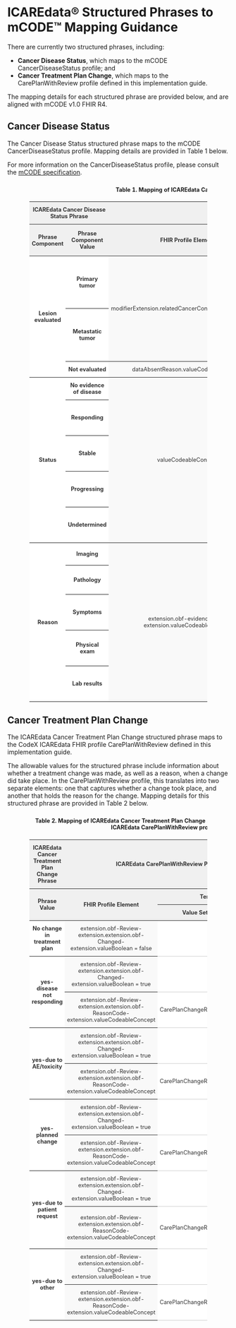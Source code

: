<style type="text/css">
    .tg  {font-size:90%;border-collapse:collapse;border-spacing:0;border-color:#ccc;margin-left:auto; margin-right:auto; width:80%}
    .tg td{padding:10px 5px;border-style:solid;border-width:0px;overflow:hidden;word-break:bold;border-top-width:1px;border-bottom-width:1px;border-color:#ccc;color:#333;background-color:#fff;text-align:center;vertical-align:middle}
    .tg th{font-weight:bold;padding:10px 5px;border-style:solid;border-width:0px;overflow:hidden;word-break:normal;border-top-width:1px;border-bottom-width:1px;border-color:#ccc;color:#333;background-color:#f0f0f0;text-align:center;vertical-align:middle}
    .tg caption{padding:10px 5px; font-weight:bold}
    .tg .tg-bold{font-weight:bold;border-color:inherit;text-align:center;vertical-align:middle}
    .tg .tg-altbck{background-color:#f9f9f9;border-color:inherit;text-align:center;vertical-align:middle}
    .tg .tg-altbck-bold{background-color:#f9f9f9;font-weight:bold;border-color:inherit;text-align:center;vertical-align:middle}
    .center {
        display: block;
        margin-left: auto;
        margin-right: auto;
}
    </style>

<div xmlns="http://www.w3.org/1999/xhtml" xmlns:xsi="http://www.w3.org/2001/XMLSchema-instance" xsi:schemaLocation="http://hl7.org/fhir ../../input-cache/schemas-r5/fhir-single.xsd">

<h1>ICAREdata&reg; Structured Phrases to mCODE&trade; Mapping Guidance</h1>

<p>There are currently two structured phrases, including:</p>
  <ul>
    <li><strong>Cancer Disease Status</strong>, which maps to the mCODE CancerDiseaseStatus profile; and</li>
    <li><strong>Cancer Treatment Plan Change</strong>, which maps to the CarePlanWithReview profile defined in this implementation guide.</li>
  </ul>
<p>The mapping details for each structured phrase are provided below, and are aligned with mCODE v1.0 FHIR R4.</p>

<h2>Cancer Disease Status</h2>

  <p>The Cancer Disease Status structured phrase maps to the mCODE CancerDiseaseStatus profile. Mapping details are provided in Table 1 below. </p>
  <p>For more information on the CancerDiseaseStatus profile, please consult the <a href="https://hl7.org/fhir/us/mcode/STU1" target="_blank">mCODE specification</a>.</p>

<table class="tg">
  <caption>Table 1. Mapping of ICAREdata Cancer Disease Status structured phrase to the mCODE CancerDiseaseStatus profile</caption>
  <tr>
    <th class="tg-bold" colspan="2">ICAREdata Cancer Disease Status Phrase</th>
    <th class="tg-bold" colspan="5">mCODE v1.0 FHIR R4 CancerDiseaseStatus Profile Mapping</th>
  </tr>
  <tr>
    <th class="tg-bold" rowspan="2">Phrase Component</th>
    <th class="tg-bold" rowspan="2">Phrase Component Value</th>
    <th class="tg-bold" rowspan="2">FHIR Profile Element</th>
    <th class="tg-bold" colspan="3">Terminology Binding</th>
    <th class="tg-bold" rowspan="2">Notes</th>
  </tr>
  <tr>
    <th class="tg-bold">Value Set</th>
    <th class="tg-bold">Code</th>
    <th class="tg-bold">Description</th>
  </tr>
  <tr>
    <td class="tg-bold" rowspan="3">Lesion evaluated</td>
    <td class="tg-bold">Primary tumor</td>
    <td class="tg-altbck" rowspan="2"><p>modifierExtension.relatedCancerCondition.ValueReference</p><p></p></td>
    <td colspan ="3">n/a</td>
    <td class="tg-altbck"><p>This element should reference a <Condition> resource compliant with the </Condition>the <code>PrimaryCancerCondition</code> mCODE profile.</p></td>
  </tr>
  <tr>
      <td class="tg-bold">Metastatic tumor</td>
      <td colspan="3">n/a</td>
      <td class="tg-altbck"><p>This element should reference a <Condition> resource compliant with the </Condition>the <code>SecondaryCancerCondition</code> mCODE profile.</p></td>
  </tr>
  <tr>
      <td class="tg-bold">Not evaluated</td>
      <td class="tg-altbck">dataAbsentReason.valueCodeableconcept</td>
      <td>Observation Value Absent Reason</td>
      <td><code>not-asked</code></td>
      <td>Not Asked</td>
      <td class="tg-altbck"></td>
  </tr>
  <tr>
      <td class="tg-bold" rowspan="5">Status</td>
      <td class="tg-bold">No evidence of disease</td>
      <td class="tg-altbck" rowspan="5">valueCodeableConcept</td>
      <td rowspan="5">ConditionStatusTrendVS</td>
      <td><code>260415000</code></td>
      <td>Not detected (qualifier)</td>
      <td class="tg-altbck"></td>
  </tr>
  <tr>
      <td class="tg-bold">Responding</td>
      <td><code>268910001</code></td>
      <td>Patient condition improved (finding)</td>
      <td class="tg-altbck"></td>
  </tr>
  <tr>
      <td class="tg-bold">Stable</td>
      <td><code>359746009</code></td>
      <td>Patient's condition stable (finding)</td>
      <td class="tg-altbck"></td>
  </tr>
  <tr>
      <td class="tg-bold">Progressing</td>
      <td><code>271299001</code></td>
      <td>Patient's condition worsened (finding)</td>
      <td class="tg-altbck"></td>
  </tr>
  <tr>
      <td class="tg-bold">Undetermined</td>
      <td><code>709137006</code></td>
      <td>Patient condition undetermined (finding)</td>
      <td class="tg-altbck"></td>
  </tr>
  <tr>
      <td class="tg-bold" rowspan="5">Reason</td>
      <td class="tg-bold">Imaging</td>
      <td class="tg-altbck" rowspan="5">extension.obf-evidenceType-extension.valueCodeableConcept</td>
      <td rowspan="5">CancerDiseaseStatusEvidenceTypeVS</td>
      <td><code>363679005</code></td>
      <td>Imaging (procedure)</td>
      <td class="tg-altbck"></td>
  </tr>
  <tr>
      <td class="tg-bold">Pathology</td>
      <td><code>252416005</code></td>
      <td>Histopathology test (procedure)</td>
      <td class="tg-altbck"></td>
  </tr>
  <tr>
      <td class="tg-bold">Symptoms</td>
      <td><code>711015009</code></td>
      <td>Assessment of symptom control (procedure)</td>
      <td class="tg-altbck"></td>
  </tr>
  <tr>
      <td class="tg-bold">Physical exam</td>
      <td><code>5880005</code></td>
      <td>Physical examination procedure (procedure)</td>
      <td class="tg-altbck"></td>
  </tr>
  <tr>
      <td class="tg-bold">Lab results</td>
      <td><code>386344002</code></td>
      <td>Laboratory data interpretation (procedure)</td>
      <td class="tg-altbck"></td>
  </tr>
</table>

<h2>Cancer Treatment Plan Change</h2>

<p>The ICAREdata Cancer Treatment Plan Change structured phrase maps to the CodeX ICAREdata FHIR profile CarePlanWithReview defined in this implementation guide.</p>

<p>The allowable values for the structured phrase include information about whether a treatment change was made, as well as a reason, when a change did take place. In the CarePlanWithReview profile, this translates into two separate elements: one that captures whether a change took place, and another that holds the reason for the change. Mapping details for this structured phrase are provided in Table 2 below.</p>

<table class="tg">
  <caption>Table 2. Mapping of ICAREdata Cancer Treatment Plan Change structured phrase to the CodeX ICAREdata CarePlanWithReview profile</caption>
  <tr>
    <th class="tg-bold">ICAREdata Cancer Treatment Plan Change Phrase</th>
    <th class="tg-bold" colspan="4">ICAREdata CarePlanWithReview Profile Mapping</th>
  </tr>
  <tr>
    <th class="tg-bold" rowspan="2">Phrase Value</th>
    <th class="tg-bold" rowspan="2">FHIR Profile Element</th>
    <th class="tg-bold" colspan="3">Terminology Binding</th>
  </tr>
  <tr>
    <th class="tg-bold">Value Set</th>
    <th class="tg-bold">Code</th>
    <th class="tg-bold">Description</th>
  </tr>
  <tr>
    <td class="tg-bold">No change in treatment plan</td>
    <td class="tg-altbck">extension.obf-Review-extension.extension.obf-Changed-extension.valueBoolean = false</td>
    <td colspan ="3">n/a</td>
  </tr>
  <tr>
      <td class="tg-bold" rowspan="2">yes-disease not responding</td>
      <td class="tg-altbck">extension.obf-Review-extension.extension.obf-Changed-extension.valueBoolean = true</td>
      <td colspan ="3">n/a</td>
    </tr>
  <tr>
    <td class="tg-altbck">extension.obf-Review-extension.extension.obf-ReasonCode-extension.valueCodeableConcept</td>
    <td>CarePlanChangeReasonVS</td>
    <td><code>266721009</code></td>
    <td>Absent response to treatment (situation)</td>
  </tr>
  <tr>
      <td class="tg-bold" rowspan="2">yes-due to AE/toxicity</td>
      <td class="tg-altbck">extension.obf-Review-extension.extension.obf-Changed-extension.valueBoolean = true</td>
      <td colspan ="3">n/a</td>
    </tr>
  <tr>
    <td class="tg-altbck">extension.obf-Review-extension.extension.obf-ReasonCode-extension.valueCodeableConcept</td>
    <td>CarePlanChangeReasonVS</td>
    <td><code>281647001</code></td>
    <td>Adverse reaction (disorder)</td>
  </tr>
  <tr>
      <td class="tg-bold" rowspan="2">yes-planned change</td>
      <td class="tg-altbck">extension.obf-Review-extension.extension.obf-Changed-extension.valueBoolean = true</td>
      <td colspan ="3">n/a</td>
    </tr>
  <tr>
    <td class="tg-altbck">extension.obf-Review-extension.extension.obf-ReasonCode-extension.valueCodeableConcept</td>
    <td>CarePlanChangeReasonVS</td>
    <td><code>405613005</code></td>
    <td>Planned Procedure (situation)</td>
  </tr>
  <tr>
      <td class="tg-bold" rowspan="2">yes-due to patient request</td>
      <td class="tg-altbck">extension.obf-Review-extension.extension.obf-Changed-extension.valueBoolean = true</td>
      <td colspan ="3">n/a</td>
    </tr>
  <tr>
    <td class="tg-altbck">extension.obf-Review-extension.extension.obf-ReasonCode-extension.valueCodeableConcept</td>
    <td>CarePlanChangeReasonVS</td>
    <td><code>182890002</code></td>
    <td>Patient requests alternative treatment (finding)</td>
  </tr>
  <tr>
      <td class="tg-bold" rowspan="2">yes-due to other</td>
      <td class="tg-altbck">extension.obf-Review-extension.extension.obf-Changed-extension.valueBoolean = true</td>
      <td colspan ="3">n/a</td>
    </tr>
  <tr>
    <td class="tg-altbck">extension.obf-Review-extension.extension.obf-ReasonCode-extension.valueCodeableConcept</td>
    <td>CarePlanChangeReasonVS</td>
    <td><code>74964007</code></td>
    <td>Other (qualifier value)</td>
  </tr>
</table>

</div>